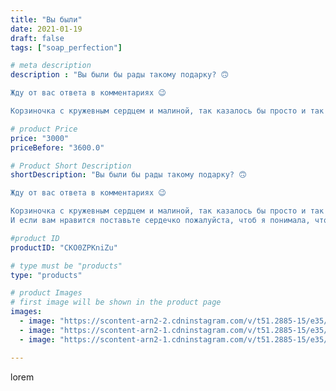 ```yaml
---
title: "Вы были"
date: 2021-01-19
draft: false
tags: ["soap_perfection"]

# meta description
description : "Вы были бы рады такому подарку? 🙃

Жду от вас ответа в комментариях 😉

Корзиночка с кружевным сердцем и малиной, так казалось бы просто и так романтично🤗 не обя"

# product Price
price: "3000"
priceBefore: "3600.0"

# Product Short Description
shortDescription: "Вы были бы рады такому подарку? 🙃

Жду от вас ответа в комментариях 😉

Корзиночка с кружевным сердцем и малиной, так казалось бы просто и так романтично🤗 не обязательно подобное мыло дарить только на 14 февраля, такую милоту можно подарить каждому кого вы любите 💕🎁
И если вам нравится поставьте сердечко пожалуйста, чтоб я понимала, что моя работа не напрасна🙏 Ваша Нелли 🥰"

#product ID
productID: "CKO0ZPKniZu"

# type must be "products"
type: "products"

# product Images
# first image will be shown in the product page
images:
  - image: "https://scontent-arn2-2.cdninstagram.com/v/t51.2885-15/e35/140058908_210778020766836_7225623162795484260_n.jpg?se=7&tp=1&_nc_ht=scontent-arn2-2.cdninstagram.com&_nc_cat=100&_nc_ohc=-BJxxWuJtI0AX_tdU8o&ccb=7-4&oh=c742c2655a67f821c2f3faac4fc3e528&oe=60845A50&ig_cache_key=MjQ5MDE1ODA3Mzk4NzgwNzA0Mw%3D%3D.2-ccb7-4"
  - image: "https://scontent-arn2-1.cdninstagram.com/v/t51.2885-15/e35/139987603_1008662822876435_6825723962372286173_n.jpg?se=7&tp=1&_nc_ht=scontent-arn2-1.cdninstagram.com&_nc_cat=111&_nc_ohc=HQKoveyWPeIAX-N45mp&ccb=7-4&oh=dfb5d9918dc5cc6b8c38311b2d0b3b3a&oe=6081A109&ig_cache_key=MjQ5MDE1ODA3Mzk1NDIzNTE1MA%3D%3D.2-ccb7-4"
  - image: "https://scontent-arn2-1.cdninstagram.com/v/t51.2885-15/e35/140079892_1158603771262883_950886455360437272_n.jpg?se=7&tp=1&_nc_ht=scontent-arn2-1.cdninstagram.com&_nc_cat=111&_nc_ohc=KEJEO9ZRxS8AX-RxScZ&ccb=7-4&oh=0518264e48e1f09457d0d44ba435b8dd&oe=60845E93&ig_cache_key=MjQ5MDE1ODA3NDAxMzAyMzAwMw%3D%3D.2-ccb7-4"

---
```

lorem
